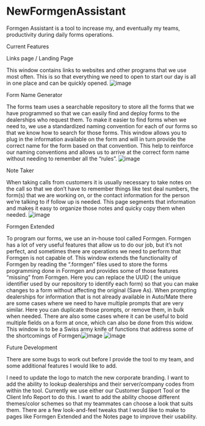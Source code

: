 # NewFormgenAssistant
Formgen Assistant is a tool to increase my, and eventually my teams, productivity during daily forms operations.

Current Features

Links page / Landing Page

This window contains links to websites and other programs that we use most often. This is so that everything we need to open to start our day is all in one place and can be quickly opened.
 ![image](https://user-images.githubusercontent.com/59322677/167894608-a49bce34-5d92-40ef-9a8d-0c81eda4c49d.png)

Form Name Generator

The forms team uses a searchable repository to store all the forms that we have programmed so that we can easily find and deploy forms to the dealerships who request them. To make it easier to find forms when we need to, we use a standardized naming convention for each of our forms so that we know how to search for those forms. This window allows you to plug in the information available on the form and will in turn provide the correct name for the form based on that convention. This help to reinforce our naming conventions and allows us to arrive at the correct form name without needing to remember all the “rules”.
![image](https://user-images.githubusercontent.com/59322677/167894667-66955796-f002-4e5d-9aae-ab560c7ca9c0.png)

Note Taker

When taking calls from customers it is usually necessary to take notes on the call so that we don’t have to remember things like test deal numbers, the form(s) that we are working on, or the contact information for the person we’re talking to if follow up is needed. This page segments that information and makes it easy to organize those notes and quicky copy them when needed.
![image](https://user-images.githubusercontent.com/59322677/167894924-81cd835c-23c6-418c-92f0-d66bfaa9b936.png)

Formgen Extended

To program our forms, we use an in-house tool called Formgen. Formgen has a lot of very useful features that allow us to do our job, but it’s not perfect, and sometimes there are operations we need to perform that Formgen is not capable of. This window extends the functionality of Formgen by reading the “.formgen” files used to store the forms programming done in Formgen and provides some of those features “missing” from Formgen. Here you can replace the UUID ( the unique identifier used by our repository to identify each form) so that you can make changes to a form without affecting the original (Save As). When prompting dealerships for information that is not already available in Auto/Mate there are some cases where we need to have multiple prompts that are very similar. Here you can duplicate those prompts, or remove them, in bulk when needed. There are also some cases where it can be useful to bold multiple fields on a form at once, which can also be done from this widow. This window is to be a Swiss army knife of functions that address some of the shortcomings of Formgen![image](https://user-images.githubusercontent.com/59322677/167894944-ed6122dc-75c5-47e7-b121-81acd0195d2b.png)
![image](https://user-images.githubusercontent.com/59322677/167894982-64f6736b-d41d-4a46-8d30-a0b2a5e25a16.png)

Future Development

There are some bugs to work out before I provide the tool to my team, and some additional features I would like to add.

I need to update the logo to match the new corporate branding.
I want to add the ability to lookup dealerships and their server/company codes from within the tool. Currently we use either our Customer Support Tool or the Client Info Report to do this.
I want to add the ability choose different themes/color schemes so that my teammates can choose a look that suits them.
There are a few look-and-feel tweaks that I would like to make to pages like Formgen Extended and the Notes page to improve their usability.

